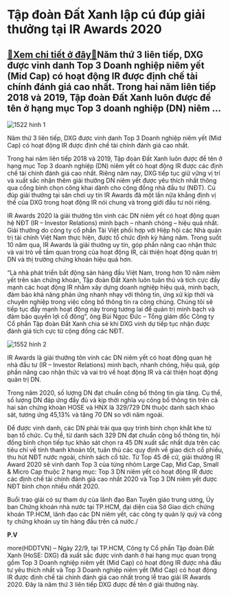 Tập đoàn Đất Xanh lập cú đúp giải thưởng tại IR Awards 2020
===========================================================

[:gift:Xem chi tiết ở đây:gift:](https://hddtvn.com/tap-doan-dat-xanh-lap-cu-dup-giai-thuong-tai-ir-awards-2020/)Năm thứ 3 liên tiếp, DXG được vinh danh Top 3 Doanh nghiệp niêm yết (Mid Cap) có hoạt động IR được định chế tài chính đánh giá cao nhất. Trong hai năm liên tiếp 2018 và 2019, Tập đoàn Đất Xanh luôn được đề tên ở hạng mục Top 3 doanh nghiệp (DN) niêm …
-----------------------------------------------------------------------------------------------------------------------------------------------------------------------------------------------------------------------------------------------------------





![1522 hinh 1](https://hddtvn.com/wp-content/uploads/2021/01/1522_Hinh_1.jpg "Tập đoàn Đất Xanh lập cú đúp giải thưởng tại IR Awards 2020")


Năm thứ 3 liên tiếp, DXG được vinh danh Top 3 Doanh nghiệp niêm yết (Mid Cap) có hoạt động IR được định chế tài chính đánh giá cao nhất.



Trong hai năm liên tiếp 2018 và 2019, Tập đoàn Đất Xanh luôn được đề tên ở hạng mục Top 3 doanh nghiệp (DN) niêm yết có hoạt động IR được các định chế tài chính đánh giá cao nhất. Riêng năm nay, DXG tiếp tục giữ vững vị trí và xuất sắc nhận thêm giải thưởng DN niêm yết được yêu thích nhất thông qua cổng bình chọn công khai dành cho cộng đồng nhà đầu tư (NĐT). Cú đúp giải thưởng tại sân chơi uy tín IR Awards đã một lần nữa khẳng định vị thế của DXG trong hoạt động IR nói chung và trong giới đầu tư nói riêng.


IR Awards 2020 là giải thưởng tôn vinh các DN niêm yết có hoạt động quan hệ NĐT (IR – Investor Relations) minh bạch – nhanh chóng – hiệu quả nhất. Giải thưởng do công ty cổ phần Tài Việt phối hợp với Hiệp hội các Nhà quản trị tài chính Việt Nam thực hiện, được tổ chức định kỳ hàng năm. Trong suốt 10 năm qua, IR Awards là giải thưởng uy tín, góp phần nâng cao nhận thức và vai trò về tầm quan trọng của hoạt động IR, cải thiện hoạt động quản trị DN và thị trường chứng khoán hiệu quả hơn.


“Là nhà phát triển bất động sản hàng đầu Việt Nam, trong hơn 10 năm niêm yết trên sàn chứng khoán, Tập đoàn Đất Xanh luôn tuân thủ và tích cực đẩy mạnh các hoạt động IR nhằm xây dựng doanh nghiệp hiệu quả, minh bạch, đảm bảo khả năng phản ứng nhanh nhạy với thông tin, ứng xử kịp thời và chuyên nghiệp trong việc công bố thông tin ra công chúng. Chúng tôi sẽ tiếp tục đẩy mạnh hoạt động này trong tương lai để quản trị minh bạch và đảm bảo quyền lợi cổ đông”, ông Bùi Ngọc Đức – Tổng giám đốc Công ty Cổ phần Tập đoàn Đất Xanh chia sẻ khi DXG vinh dự tiếp tục nhận được đánh giá tích cực từ cộng đồng các NĐT.





![1552 hinh 2](https://hddtvn.com/wp-content/uploads/2021/01/1552_Hinh_2.jpg "Tập đoàn Đất Xanh lập cú đúp giải thưởng tại IR Awards 2020")


IR Awards là giải thưởng tôn vinh các DN niêm yết có hoạt động quan hệ nhà đầu tư (IR – Investor Relations) minh bạch, nhanh chóng, hiệu quả, góp phần nâng cao nhận thức và vai trò về hoạt động IR và cải thiện hoạt động quản trị DN.



Trong năm 2020, số lượng DN đạt chuẩn công bố thông tin gia tăng. Cụ thể, số lượng DN đáp ứng đầy đủ và kịp thời nghĩa vụ công bố thông tin trên cả hai sàn chứng khoàn HOSE và HNX là 329/729 DN thuộc danh sách khảo sát, tương ứng 45,13% và tăng 70 DN so với năm ngoái.


Để được vinh danh, các DN phải trải qua quy trình bình chọn khắt khe từ ban tổ chức. Cụ thể, từ danh sách 329 DN đạt chuẩn công bố thông tin, hội đồng bình chọn tiếp tục khảo sát chọn ra 45 DN xuất sắc nhất dựa trên các tiêu chí về tính thanh khoản tốt, tuân thủ các quy định về giao dịch cổ phiếu, thu hút NĐT nước ngoài, chính sách cổ tức. Từ Top 45 đề cử, giải thưởng IR Award 2020 sẽ vinh danh Top 3 của từng nhóm Large Cap, Mid Cap, Small & Micro Cap thuộc 2 hạng mục: Top 3 DN niêm yết có hoạt động IR được các định chế tài chính đánh giá cao nhất 2020 và Top 3 DN niêm yết được NĐT bình chọn nhiều nhất 2020.


Buổi trao giải có sự tham dự của lãnh đạo Ban Tuyên giáo trung ương, Ủy ban Chứng khoán nhà nước tại TP.HCM, đại diện của Sở Giao dịch chứng khoán TP.HCM, lãnh đạo các DN niêm yết, các công ty quản lý quỹ và công ty chứng khoán uy tín hàng đầu trên cả nước./




**P.V**



more(HDDTVN) – Ngày 22/9, tại TP.HCM, Công ty Cổ phần Tập đoàn Đất Xanh (HoSE: DXG) đã xuất sắc được vinh danh ở hai hạng mục quan trọng gồm Top 3 Doanh nghiệp niêm yết (Mid Cap) có hoạt động IR được nhà đầu tư yêu thích nhất và Top 3 Doanh nghiệp niêm yết (Mid Cap) có hoạt động IR được định chế tài chính đánh giá cao nhất trong lễ trao giải IR Awards 2020. Đây là năm thứ 3 liên tiếp DXG được đề tên ở giải thưởng này.

